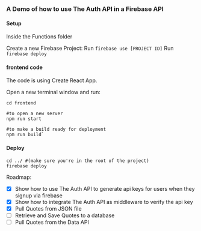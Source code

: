 ### A Demo of how to use The Auth API in a Firebase API

#### Setup

Inside the Functions folder

Create a new Firebase Project:
Run `firebase use [PROJECT ID]`
Run `firebase deploy`

#### frontend code

The code is using Create React App.

Open a new terminal window and run:

```
cd frontend

#to open a new server
npm run start

#to make a build ready for deployment
npm run build`
```

#### Deploy

```
cd ../ #(make sure you're in the root of the project)
firebase deploy
```

Roadmap:

- [x] Show how to use The Auth API to generate api keys for users when they signup via firebase
- [x] Show how to integrate The Auth API as middleware to verify the api key
- [x] Pull Quotes from JSON file
- [ ] Retrieve and Save Quotes to a database
- [ ] Pull Quotes from the Data API
